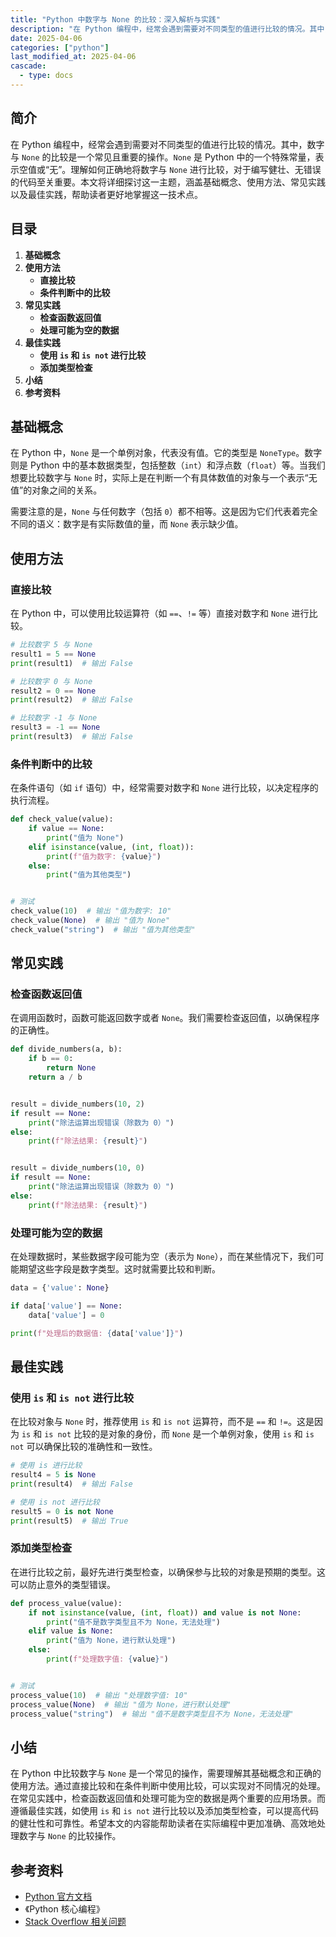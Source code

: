 ```yaml
---
title: "Python 中数字与 None 的比较：深入解析与实践"
description: "在 Python 编程中，经常会遇到需要对不同类型的值进行比较的情况。其中，数字与 `None` 的比较是一个常见且重要的操作。`None` 是 Python 中的一个特殊常量，表示空值或“无”。理解如何正确地将数字与 `None` 进行比较，对于编写健壮、无错误的代码至关重要。本文将详细探讨这一主题，涵盖基础概念、使用方法、常见实践以及最佳实践，帮助读者更好地掌握这一技术点。"
date: 2025-04-06
categories: ["python"]
last_modified_at: 2025-04-06
cascade:
  - type: docs
---
```



## 简介
在 Python 编程中，经常会遇到需要对不同类型的值进行比较的情况。其中，数字与 `None` 的比较是一个常见且重要的操作。`None` 是 Python 中的一个特殊常量，表示空值或“无”。理解如何正确地将数字与 `None` 进行比较，对于编写健壮、无错误的代码至关重要。本文将详细探讨这一主题，涵盖基础概念、使用方法、常见实践以及最佳实践，帮助读者更好地掌握这一技术点。

<!-- more -->
## 目录
1. **基础概念**
2. **使用方法**
    - **直接比较**
    - **条件判断中的比较**
3. **常见实践**
    - **检查函数返回值**
    - **处理可能为空的数据**
4. **最佳实践**
    - **使用 `is` 和 `is not` 进行比较**
    - **添加类型检查**
5. **小结**
6. **参考资料**

## 基础概念
在 Python 中，`None` 是一个单例对象，代表没有值。它的类型是 `NoneType`。数字则是 Python 中的基本数据类型，包括整数（`int`）和浮点数（`float`）等。当我们想要比较数字与 `None` 时，实际上是在判断一个有具体数值的对象与一个表示“无值”的对象之间的关系。

需要注意的是，`None` 与任何数字（包括 `0`）都不相等。这是因为它们代表着完全不同的语义：数字是有实际数值的量，而 `None` 表示缺少值。

## 使用方法

### 直接比较
在 Python 中，可以使用比较运算符（如 `==`、`!=` 等）直接对数字和 `None` 进行比较。

```python
# 比较数字 5 与 None
result1 = 5 == None
print(result1)  # 输出 False

# 比较数字 0 与 None
result2 = 0 == None
print(result2)  # 输出 False

# 比较数字 -1 与 None
result3 = -1 == None
print(result3)  # 输出 False
```

### 条件判断中的比较
在条件语句（如 `if` 语句）中，经常需要对数字和 `None` 进行比较，以决定程序的执行流程。

```python
def check_value(value):
    if value == None:
        print("值为 None")
    elif isinstance(value, (int, float)):
        print(f"值为数字: {value}")
    else:
        print("值为其他类型")


# 测试
check_value(10)  # 输出 "值为数字: 10"
check_value(None)  # 输出 "值为 None"
check_value("string")  # 输出 "值为其他类型"
```

## 常见实践

### 检查函数返回值
在调用函数时，函数可能返回数字或者 `None`。我们需要检查返回值，以确保程序的正确性。

```python
def divide_numbers(a, b):
    if b == 0:
        return None
    return a / b


result = divide_numbers(10, 2)
if result == None:
    print("除法运算出现错误（除数为 0）")
else:
    print(f"除法结果: {result}")


result = divide_numbers(10, 0)
if result == None:
    print("除法运算出现错误（除数为 0）")
else:
    print(f"除法结果: {result}")
```

### 处理可能为空的数据
在处理数据时，某些数据字段可能为空（表示为 `None`），而在某些情况下，我们可能期望这些字段是数字类型。这时就需要比较和判断。

```python
data = {'value': None}

if data['value'] == None:
    data['value'] = 0

print(f"处理后的数据值: {data['value']}")
```

## 最佳实践

### 使用 `is` 和 `is not` 进行比较
在比较对象与 `None` 时，推荐使用 `is` 和 `is not` 运算符，而不是 `==` 和 `!=`。这是因为 `is` 和 `is not` 比较的是对象的身份，而 `None` 是一个单例对象，使用 `is` 和 `is not` 可以确保比较的准确性和一致性。

```python
# 使用 is 进行比较
result4 = 5 is None
print(result4)  # 输出 False

# 使用 is not 进行比较
result5 = 0 is not None
print(result5)  # 输出 True
```

### 添加类型检查
在进行比较之前，最好先进行类型检查，以确保参与比较的对象是预期的类型。这可以防止意外的类型错误。

```python
def process_value(value):
    if not isinstance(value, (int, float)) and value is not None:
        print("值不是数字类型且不为 None，无法处理")
    elif value is None:
        print("值为 None，进行默认处理")
    else:
        print(f"处理数字值: {value}")


# 测试
process_value(10)  # 输出 "处理数字值: 10"
process_value(None)  # 输出 "值为 None，进行默认处理"
process_value("string")  # 输出 "值不是数字类型且不为 None，无法处理"
```

## 小结
在 Python 中比较数字与 `None` 是一个常见的操作，需要理解其基础概念和正确的使用方法。通过直接比较和在条件判断中使用比较，可以实现对不同情况的处理。在常见实践中，检查函数返回值和处理可能为空的数据是两个重要的应用场景。而遵循最佳实践，如使用 `is` 和 `is not` 进行比较以及添加类型检查，可以提高代码的健壮性和可靠性。希望本文的内容能帮助读者在实际编程中更加准确、高效地处理数字与 `None` 的比较操作。

## 参考资料
- [Python 官方文档](https://docs.python.org/3/)
- 《Python 核心编程》
- [Stack Overflow 相关问题](https://stackoverflow.com/questions/tagged/python)